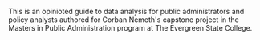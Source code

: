 This is an opinioted guide to data analysis for public administrators and policy analysts authored for Corban Nemeth's capstone project in the Masters in Public Administration program at The Evergreen State College. 